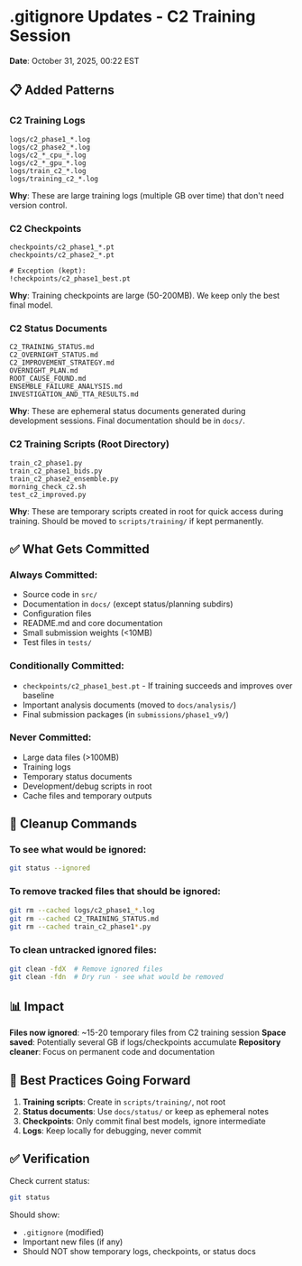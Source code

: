 # .gitignore Updates - C2 Training Session

**Date**: October 31, 2025, 00:22 EST

## 📋 Added Patterns

### C2 Training Logs
```
logs/c2_phase1_*.log
logs/c2_phase2_*.log
logs/c2_*_cpu_*.log
logs/c2_*_gpu_*.log
logs/train_c2_*.log
logs/training_c2_*.log
```

**Why**: These are large training logs (multiple GB over time) that don't need version control.

### C2 Checkpoints
```
checkpoints/c2_phase1_*.pt
checkpoints/c2_phase2_*.pt

# Exception (kept):
!checkpoints/c2_phase1_best.pt
```

**Why**: Training checkpoints are large (50-200MB). We keep only the best final model.

### C2 Status Documents
```
C2_TRAINING_STATUS.md
C2_OVERNIGHT_STATUS.md
C2_IMPROVEMENT_STRATEGY.md
OVERNIGHT_PLAN.md
ROOT_CAUSE_FOUND.md
ENSEMBLE_FAILURE_ANALYSIS.md
INVESTIGATION_AND_TTA_RESULTS.md
```

**Why**: These are ephemeral status documents generated during development sessions. Final documentation should be in `docs/`.

### C2 Training Scripts (Root Directory)
```
train_c2_phase1.py
train_c2_phase1_bids.py
train_c2_phase2_ensemble.py
morning_check_c2.sh
test_c2_improved.py
```

**Why**: These are temporary scripts created in root for quick access during training. Should be moved to `scripts/training/` if kept permanently.

## ✅ What Gets Committed

### Always Committed:
- Source code in `src/`
- Documentation in `docs/` (except status/planning subdirs)
- Configuration files
- README.md and core documentation
- Small submission weights (<10MB)
- Test files in `tests/`

### Conditionally Committed:
- `checkpoints/c2_phase1_best.pt` - If training succeeds and improves over baseline
- Important analysis documents (moved to `docs/analysis/`)
- Final submission packages (in `submissions/phase1_v9/`)

### Never Committed:
- Large data files (>100MB)
- Training logs
- Temporary status documents
- Development/debug scripts in root
- Cache files and temporary outputs

## 🔧 Cleanup Commands

### To see what would be ignored:
```bash
git status --ignored
```

### To remove tracked files that should be ignored:
```bash
git rm --cached logs/c2_phase1_*.log
git rm --cached C2_TRAINING_STATUS.md
git rm --cached train_c2_phase1*.py
```

### To clean untracked ignored files:
```bash
git clean -fdX  # Remove ignored files
git clean -fdn  # Dry run - see what would be removed
```

## 📊 Impact

**Files now ignored**: ~15-20 temporary files from C2 training session
**Space saved**: Potentially several GB if logs/checkpoints accumulate
**Repository cleaner**: Focus on permanent code and documentation

## 🎯 Best Practices Going Forward

1. **Training scripts**: Create in `scripts/training/`, not root
2. **Status documents**: Use `docs/status/` or keep as ephemeral notes
3. **Checkpoints**: Only commit final best models, ignore intermediate
4. **Logs**: Keep locally for debugging, never commit

## ✅ Verification

Check current status:
```bash
git status
```

Should show:
- `.gitignore` (modified)
- Important new files (if any)
- Should NOT show temporary logs, checkpoints, or status docs

